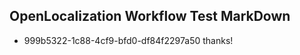 ## OpenLocalization Workflow Test MarkDown
* 999b5322-1c88-4cf9-bfd0-df84f2297a50 thanks!

<!--HONumber=Sep16_HO1-->


